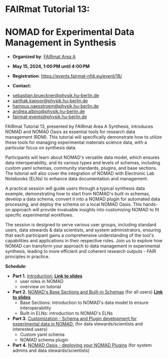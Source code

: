 # **FAIRmat Tutorial 13:** 

# **NOMAD for Experimental Data Management in Synthesis**
  
* **Organized by**: [FAIRmat Area A](https://www.fairmat-nfdi.eu/fairmat/areas-fairmat/area-a-fairmat)

* **May 15, 2024, 1:00 PM until 4:00 PM**

* **Registration**: https://events.fairmat-nfdi.eu/event/18/

* **Contact:** 
- sebastian.brueckner@physik.hu-berlin.de
- sarthak.kapoor@physik.hu-berlin.de
- hampus.naesstroem@physik.hu-berlin.de
- andrea.albino@physik.hu-berlin.de
- fairmat-events@physik.hu-berlin.de


FAIRmat Tutorial 13, presented by FAIRmat Area A Synthesis, introduces NOMAD and NOMAD Oasis as essential tools for research data management (RDM). This tutorial will specifically demonstrate how to utilize these tools for managing experimental materials science data, with a particular focus on synthesis data.

Participants will learn about NOMAD's versatile data model, which ensures data interoperability, and its various types and levels of schemas, including custom yaml schemas, community standards, plugins, and base sections. The tutorial will also cover the integration of NOMAD with Electronic Lab Notebooks (ELNs) to enhance data documentation and management.

A practical session will guide users through a typical synthesis data example, demonstrating how to start from NOMAD's built-in schemas, develop a data schema, convert it into a NOMAD plugin for automated data processing, and deploy the schema on a local NOMAD Oasis. This hands-on approach will provide invaluable insights into customizing NOMAD to fit specific experimental workflows.

The session is designed to serve various user groups, including standard users, data stewards & data scientists, and system administrators, ensuring that each participant gains a comprehensive understanding of the tool's capabilities and applications in their respective roles. Join us to explore how NOMAD can transform your approach to data management in experimental synthesis, leading to more efficient and coherent research outputs - FAIR principles in practice.

**Schedule**:
  * **Part 1.** [Introduction:](https://github.com/FAIRmat-NFDI/AreaA-Examples/tree/main/tutorial13/part1) [**Link to slides**]()
     * user roles in NOMAD
     * overview on tutorial
  * **Part 2.** [NOMAD's Base Sections and Built-in Schemas](https://github.com/FAIRmat-NFDI/AreaA-Examples/tree/main/tutorial13/part2) (for all users) [**Link to slides**]()
     * Base Sections: introduction to NOMAD's data model to ensure interoperability
     * Built-in ELNs: introduction to NOMAD's ELNs
  * **Part 3.** [Customization - Schema and Plugin development for experimental data in NOMAD:](https://github.com/FAIRmat-NFDI/AreaA-Examples/tree/main/tutorial13/part3) (for data stewards/scientists and interested users)
     * Custom yaml schema
     * NOMAD schema plugin
  * **Part 4.** [NOMAD Oasis - deploying your NOMAD Plugins](https://github.com/FAIRmat-NFDI/AreaA-Examples/tree/main/tutorial13/part4) (for system admins and data stewards/scientists)

